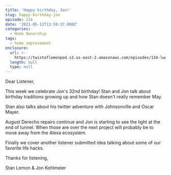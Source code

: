 ```yaml
---
title: 'Happy birthday, Jon!'
slug: happy-birthday-jon
episode: 134
date: '2021-05-13T13:59:37.000Z'
categories:
  - Home Ownership
tags:
  - home improvement
enclosure:
  url: >-
    https://twistoflemonpod.s3.us-east-2.amazonaws.com/episodes/134-lwatol-20210513.mp3
  length: null
  type: null
---
```


Dear Listener,

This week we celebrate Jon's 32nd birthday! Stan and Jon talk about birthday traditions growing up and how Stan doesn't really remember May.

Stan also talks about his twitter adventure with Johnsonville and Oscar Mayer.

August Derecho repairs continue and Jon is starting to see the light at the end of tunnel. When those are over the next project will probably be to move away from the Alexa ecosystem.

Finally we cover another listener submitted idea talking about some of our favorite life hacks.

Thanks for listening,

Stan Lemon & Jon Kohlmeier

